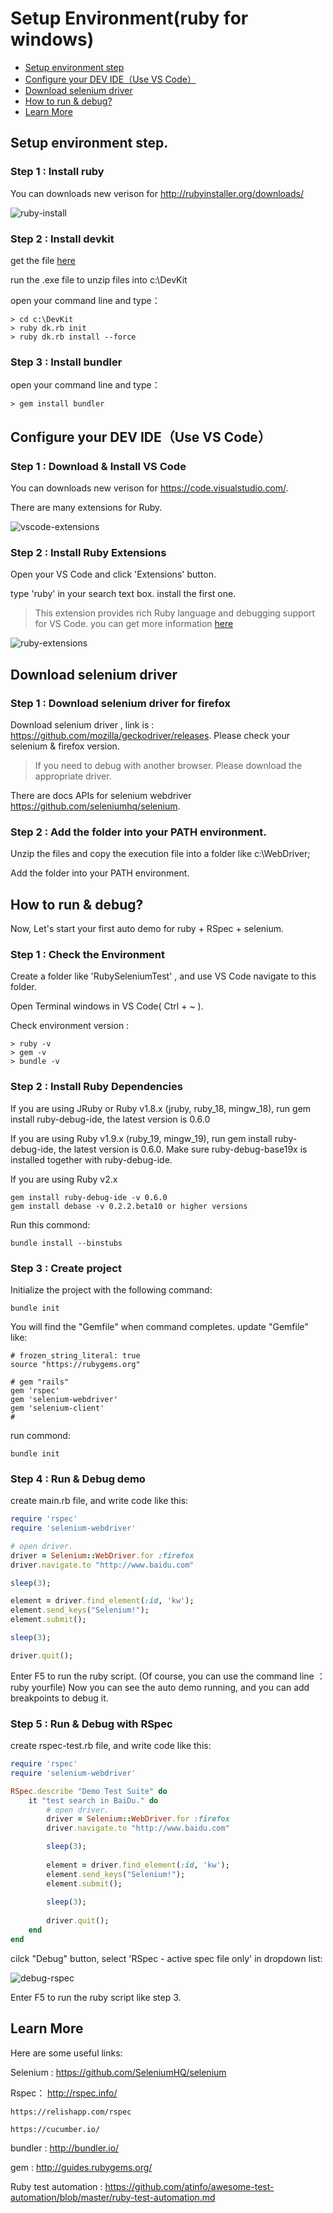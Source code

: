 # Setup Environment(ruby for windows)

* [Setup environment step](#setup-environment-step)
* [Configure your DEV IDE（Use VS Code）](#configure-your-dev-ideuse-vs-code)
* [Download selenium driver](#download-selenium-driver)
* [How to run & debug?](#how-to-run--debug)
* [Learn More](#learn-more)


## Setup environment step.
### Step 1 : Install ruby

You can downloads new verison for http://rubyinstaller.org/downloads/

![ruby-install](img/ruby-install.png)

### Step 2 : Install devkit

get the file [here](http://rubyinstaller.org/downloads/)

run the .exe file to unzip files into c:\DevKit

open your command line and type：
```code
> cd c:\DevKit
> ruby dk.rb init
> ruby dk.rb install --force
```

### Step 3 : Install bundler
open your command line and type：
```code
> gem install bundler
```

## Configure your DEV IDE（Use VS Code）
### Step 1 : Download & Install VS Code

You can downloads new verison for https://code.visualstudio.com/.

There are many extensions for Ruby.

![vscode-extensions](img/vscode-extenions.png)

### Step 2 : Install Ruby Extensions

Open your VS Code and click 'Extensions' button.

type 'ruby' in your search text box. install the first one.

> This extension provides rich Ruby language and debugging support for VS Code. you can get more information [here](https://github.com/rubyide/vscode-ruby)

![ruby-extensions](img/ruby-extensions.png)


## Download selenium driver
### Step 1 : Download selenium driver for firefox
Download selenium driver , link is : https://github.com/mozilla/geckodriver/releases.
Please check your selenium & firefox version.
> If you need to debug with another browser. Please download the appropriate driver.

There are docs APIs for selenium webdriver https://github.com/seleniumhq/selenium.

### Step 2 : Add the folder into your PATH environment.

Unzip the files and copy the execution file into a folder like c:\WebDriver;

Add the folder into your PATH environment.

## How to run & debug?

Now, Let's start your first auto demo for ruby + RSpec + selenium.

### Step 1 : Check the Environment

Create a folder like 'RubySeleniumTest' , and use VS Code navigate to this folder.

Open Terminal windows in VS Code( Ctrl + ~ ).

Check environment version : 

```code
> ruby -v
> gem -v
> bundle -v
```
### Step 2 : Install Ruby Dependencies

If you are using JRuby or Ruby v1.8.x (jruby, ruby_18, mingw_18), run gem install ruby-debug-ide, the latest version is 0.6.0

If you are using Ruby v1.9.x (ruby_19, mingw_19), run gem install ruby-debug-ide, the latest version is 0.6.0. Make sure ruby-debug-base19x is installed together with ruby-debug-ide.

If you are using Ruby v2.x
```code
gem install ruby-debug-ide -v 0.6.0
gem install debase -v 0.2.2.beta10 or higher versions
```

Run this commond:
```code
bundle install --binstubs 
```

### Step 3 : Create project 
Initialize the project with the following command:
```code
bundle init
```
You will find the "Gemfile" when command completes. update "Gemfile" like:
```code
# frozen_string_literal: true
source "https://rubygems.org"

# gem "rails"
gem 'rspec'
gem 'selenium-webdriver'
gem 'selenium-client'
# 
```

run commond:
```code
bundle init
```
### Step 4 : Run & Debug demo

create main.rb file, and write code like this:
```ruby
require 'rspec'
require 'selenium-webdriver'

# open driver.
driver = Selenium::WebDriver.for :firefox
driver.navigate.to "http://www.baidu.com"

sleep(3);

element = driver.find_element(:id, 'kw');
element.send_keys("Selenium!");
element.submit();

sleep(3);

driver.quit();
```

Enter F5 to run the ruby script. (Of course, you can use the command line ： ruby yourfile)
Now you can see the auto demo running, and you can add breakpoints to debug it.

### Step 5 : Run & Debug with RSpec

create rspec-test.rb file, and write code like this:
```ruby
require 'rspec'
require 'selenium-webdriver'

RSpec.describe "Demo Test Suite" do 
    it "test search in BaiDu." do 
        # open driver.
        driver = Selenium::WebDriver.for :firefox
        driver.navigate.to "http://www.baidu.com"

        sleep(3);
        
        element = driver.find_element(:id, 'kw');
        element.send_keys("Selenium!");
        element.submit();
        
        sleep(3);
        
        driver.quit();
    end 
end 
```

cilck "Debug" button, select 'RSpec - active spec file only' in dropdown list:

![debug-rspec](img/vscode-debug-rspec.png)

Enter F5 to run the ruby script like step 3.

## Learn More
Here are some useful links:

Selenium : https://github.com/SeleniumHQ/selenium

Rspec： 
	http://rspec.info/
	
	https://relishapp.com/rspec
	
	https://cucumber.io/

bundler : http://bundler.io/

gem : http://guides.rubygems.org/

Ruby test automation : https://github.com/atinfo/awesome-test-automation/blob/master/ruby-test-automation.md
